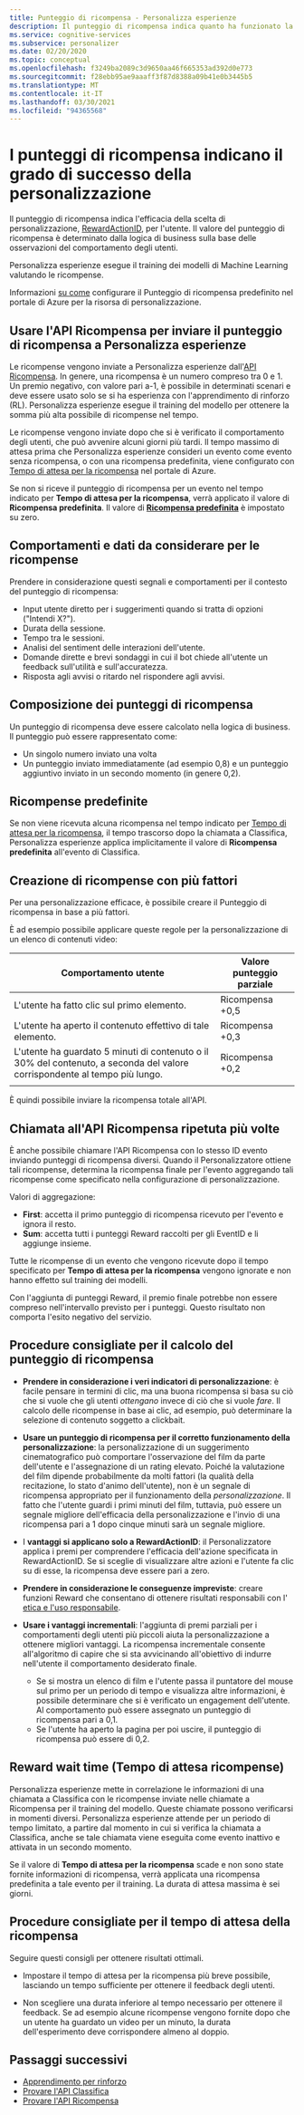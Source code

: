 ```yaml
---
title: Punteggio di ricompensa - Personalizza esperienze
description: Il punteggio di ricompensa indica quanto ha funzionato la scelta di personalizzazione, RewardActionID, per l'utente. Il valore del punteggio di ricompensa è determinato dalla logica di business sulla base delle osservazioni del comportamento degli utenti. Personalizza esperienze esegue il training dei modelli di Machine Learning valutando le ricompense.
ms.service: cognitive-services
ms.subservice: personalizer
ms.date: 02/20/2020
ms.topic: conceptual
ms.openlocfilehash: f3249ba2089c3d9650aa46f665353ad392d0e773
ms.sourcegitcommit: f28ebb95ae9aaaff3f87d8388a09b41e0b3445b5
ms.translationtype: MT
ms.contentlocale: it-IT
ms.lasthandoff: 03/30/2021
ms.locfileid: "94365568"
---
```

# <a name="reward-scores-indicate-success-of-personalization"></a>I punteggi di ricompensa indicano il grado di successo della personalizzazione

Il punteggio di ricompensa indica l'efficacia della scelta di personalizzazione, [RewardActionID](/rest/api/cognitiveservices/personalizer/rank/rank#response), per l'utente. Il valore del punteggio di ricompensa è determinato dalla logica di business sulla base delle osservazioni del comportamento degli utenti.

Personalizza esperienze esegue il training dei modelli di Machine Learning valutando le ricompense.

Informazioni [su come](how-to-settings.md#configure-rewards-for-the-feedback-loop) configurare il Punteggio di ricompensa predefinito nel portale di Azure per la risorsa di personalizzazione.

## <a name="use-reward-api-to-send-reward-score-to-personalizer"></a>Usare l'API Ricompensa per inviare il punteggio di ricompensa a Personalizza esperienze

Le ricompense vengono inviate a Personalizza esperienze dall'[API Ricompensa](/rest/api/cognitiveservices/personalizer/events/reward). In genere, una ricompensa è un numero compreso tra 0 e 1. Un premio negativo, con valore pari a-1, è possibile in determinati scenari e deve essere usato solo se si ha esperienza con l'apprendimento di rinforzo (RL). Personalizza esperienze esegue il training del modello per ottenere la somma più alta possibile di ricompense nel tempo.

Le ricompense vengono inviate dopo che si è verificato il comportamento degli utenti, che può avvenire alcuni giorni più tardi. Il tempo massimo di attesa prima che Personalizza esperienze consideri un evento come evento senza ricompensa, o con una ricompensa predefinita, viene configurato con [Tempo di attesa per la ricompensa](#reward-wait-time) nel portale di Azure.

Se non si riceve il punteggio di ricompensa per un evento nel tempo indicato per **Tempo di attesa per la ricompensa**, verrà applicato il valore di **Ricompensa predefinita**. Il valore di **[Ricompensa predefinita](how-to-settings.md#configure-reward-settings-for-the-feedback-loop-based-on-use-case)** è impostato su zero.


## <a name="behaviors-and-data-to-consider-for-rewards"></a>Comportamenti e dati da considerare per le ricompense

Prendere in considerazione questi segnali e comportamenti per il contesto del punteggio di ricompensa:

* Input utente diretto per i suggerimenti quando si tratta di opzioni ("Intendi X?").
* Durata della sessione.
* Tempo tra le sessioni.
* Analisi del sentiment delle interazioni dell'utente.
* Domande dirette e brevi sondaggi in cui il bot chiede all'utente un feedback sull'utilità e sull'accuratezza.
* Risposta agli avvisi o ritardo nel rispondere agli avvisi.

## <a name="composing-reward-scores"></a>Composizione dei punteggi di ricompensa

Un punteggio di ricompensa deve essere calcolato nella logica di business. Il punteggio può essere rappresentato come:

* Un singolo numero inviato una volta
* Un punteggio inviato immediatamente (ad esempio 0,8) e un punteggio aggiuntivo inviato in un secondo momento (in genere 0,2).

## <a name="default-rewards"></a>Ricompense predefinite

Se non viene ricevuta alcuna ricompensa nel tempo indicato per [Tempo di attesa per la ricompensa](#reward-wait-time), il tempo trascorso dopo la chiamata a Classifica, Personalizza esperienze applica implicitamente il valore di **Ricompensa predefinita** all'evento di Classifica.

## <a name="building-up-rewards-with-multiple-factors"></a>Creazione di ricompense con più fattori

Per una personalizzazione efficace, è possibile creare il Punteggio di ricompensa in base a più fattori.

È ad esempio possibile applicare queste regole per la personalizzazione di un elenco di contenuti video:

|Comportamento utente|Valore punteggio parziale|
|--|--|
|L'utente ha fatto clic sul primo elemento.|Ricompensa +0,5|
|L'utente ha aperto il contenuto effettivo di tale elemento.|Ricompensa +0,3|
|L'utente ha guardato 5 minuti di contenuto o il 30% del contenuto, a seconda del valore corrispondente al tempo più lungo.|Ricompensa +0,2|
|||

È quindi possibile inviare la ricompensa totale all'API.

## <a name="calling-the-reward-api-multiple-times"></a>Chiamata all'API Ricompensa ripetuta più volte

È anche possibile chiamare l'API Ricompensa con lo stesso ID evento inviando punteggi di ricompensa diversi. Quando il Personalizzatore ottiene tali ricompense, determina la ricompensa finale per l'evento aggregando tali ricompense come specificato nella configurazione di personalizzazione.

Valori di aggregazione:

*  **First**: accetta il primo punteggio di ricompensa ricevuto per l'evento e ignora il resto.
* **Sum**: accetta tutti i punteggi Reward raccolti per gli EventID e li aggiunge insieme.

Tutte le ricompense di un evento che vengono ricevute dopo il tempo specificato per **Tempo di attesa per la ricompensa** vengono ignorate e non hanno effetto sul training dei modelli.

Con l'aggiunta di punteggi Reward, il premio finale potrebbe non essere compreso nell'intervallo previsto per i punteggi. Questo risultato non comporta l'esito negativo del servizio.

## <a name="best-practices-for-calculating-reward-score"></a>Procedure consigliate per il calcolo del punteggio di ricompensa

* **Prendere in considerazione i veri indicatori di personalizzazione**: è facile pensare in termini di clic, ma una buona ricompensa si basa su ciò che si vuole che gli utenti *ottengano* invece di ciò che si vuole *fare*.  Il calcolo delle ricompense in base ai clic, ad esempio, può determinare la selezione di contenuto soggetto a clickbait.

* **Usare un punteggio di ricompensa per il corretto funzionamento della personalizzazione**: la personalizzazione di un suggerimento cinematografico può comportare l'osservazione del film da parte dell'utente e l'assegnazione di un rating elevato. Poiché la valutazione del film dipende probabilmente da molti fattori (la qualità della recitazione, lo stato d'animo dell'utente), non è un segnale di ricompensa appropriato per il funzionamento della *personalizzazione*. Il fatto che l'utente guardi i primi minuti del film, tuttavia, può essere un segnale migliore dell'efficacia della personalizzazione e l'invio di una ricompensa pari a 1 dopo cinque minuti sarà un segnale migliore.

* I **vantaggi si applicano solo a RewardActionID**: il Personalizzatore applica i premi per comprendere l'efficacia dell'azione specificata in RewardActionID. Se si sceglie di visualizzare altre azioni e l'utente fa clic su di esse, la ricompensa deve essere pari a zero.

* **Prendere in considerazione le conseguenze impreviste**: creare funzioni Reward che consentano di ottenere risultati responsabili con l' [etica e l'uso responsabile](ethics-responsible-use.md).

* **Usare i vantaggi incrementali**: l'aggiunta di premi parziali per i comportamenti degli utenti più piccoli aiuta la personalizzazione a ottenere migliori vantaggi. La ricompensa incrementale consente all'algoritmo di capire che si sta avvicinando all'obiettivo di indurre nell'utente il comportamento desiderato finale.
    * Se si mostra un elenco di film e l'utente passa il puntatore del mouse sul primo per un periodo di tempo e visualizza altre informazioni, è possibile determinare che si è verificato un engagement dell'utente. Al comportamento può essere assegnato un punteggio di ricompensa pari a 0,1.
    * Se l'utente ha aperto la pagina per poi uscire, il punteggio di ricompensa può essere di 0,2.

## <a name="reward-wait-time"></a>Reward wait time (Tempo di attesa ricompense)

Personalizza esperienze mette in correlazione le informazioni di una chiamata a Classifica con le ricompense inviate nelle chiamate a Ricompensa per il training del modello. Queste chiamate possono verificarsi in momenti diversi. Personalizza esperienze attende per un periodo di tempo limitato, a partire dal momento in cui si verifica la chiamata a Classifica, anche se tale chiamata viene eseguita come evento inattivo e attivata in un secondo momento.

Se il valore di **Tempo di attesa per la ricompensa** scade e non sono state fornite informazioni di ricompensa, verrà applicata una ricompensa predefinita a tale evento per il training. La durata di attesa massima è sei giorni.

## <a name="best-practices-for-reward-wait-time"></a>Procedure consigliate per il tempo di attesa della ricompensa

Seguire questi consigli per ottenere risultati ottimali.

* Impostare il tempo di attesa per la ricompensa più breve possibile, lasciando un tempo sufficiente per ottenere il feedback degli utenti.

* Non scegliere una durata inferiore al tempo necessario per ottenere il feedback. Se ad esempio alcune ricompense vengono fornite dopo che un utente ha guardato un video per un minuto, la durata dell'esperimento deve corrispondere almeno al doppio.

## <a name="next-steps"></a>Passaggi successivi

* [Apprendimento per rinforzo](concepts-reinforcement-learning.md)
* [Provare l'API Classifica](https://westus2.dev.cognitive.microsoft.com/docs/services/personalizer-api/operations/Rank/console)
* [Provare l'API Ricompensa](https://westus2.dev.cognitive.microsoft.com/docs/services/personalizer-api/operations/Reward)